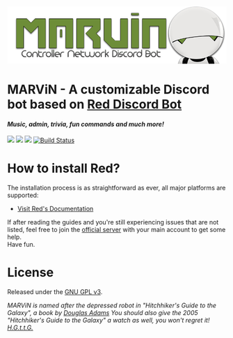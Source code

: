 
![intro](imgs/MARViN_HEADER.png)

# MARViN - A customizable Discord bot based on [Red Discord Bot](https://github.com/Twentysix26/Red-DiscordBot)
#### *Music, admin, trivia, fun commands and much more!*
[<img src="https://img.shields.io/badge/Support-me!-orange.svg">](https://www.patreon.com/Twentysix26)  [<img src="https://img.shields.io/badge/discord-py-blue.svg">](https://github.com/Rapptz/discord.py) [<img src="https://discordapp.com/api/guilds/133049272517001216/widget.png?style=shield">](https://discord.gg/0k4npTwMvTpv9wrh) [![Build Status](https://travis-ci.org/Twentysix26/Red-DiscordBot.svg?branch=develop)](https://travis-ci.org/Twentysix26/Red-DiscordBot)

# How to install Red?
The installation process is as straightforward as ever, all major platforms are supported: 
* [Visit Red's Documentation](https://twentysix26.github.io/Red-Docs/)

If after reading the guides and you're still experiencing issues that are not listed, feel free to join the [official server](https://discord.gg/0k4npTwMvTpv9wrh) with your main account to get some help.  
Have fun.

# License

Released under the [GNU GPL v3](LICENSE).

*MARViN is named after the depressed robot in "Hitchhiker's Guide to the Galaxy", a book by [Douglas Adams](http://www.goodreads.com/book/show/11.The_Hitchhiker_s_Guide_to_the_Galaxy)*
*You should also give the 2005 "Hitchhiker's Guide to the Galaxy" a watch as well, you won't regret it! [H.G.t.t.G.](http://www.imdb.com/title/tt0371724/)*